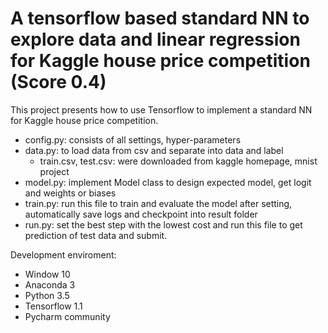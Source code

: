 # A tensorflow based standard NN to explore data and linear regression for Kaggle house price competition (Score 0.4)

This project presents how to use Tensorflow to implement a standard NN for Kaggle
house price competition.
+ config.py: consists of all settings, hyper-parameters
+ data.py: to load data from csv and separate into data and label
    + train.csv, test.csv: were downloaded from kaggle homepage, mnist project
+ model.py: implement Model class to design expected model, get logit and 
weights or biases
+ train.py: run this file to train and evaluate the model after setting, 
automatically save logs and checkpoint into result folder
+ run.py: set the best step with the lowest cost and run this file to get
prediction of test data and submit.

Development enviroment:
+ Window 10
+ Anaconda 3
+ Python 3.5
+ Tensorflow 1.1
+ Pycharm community
